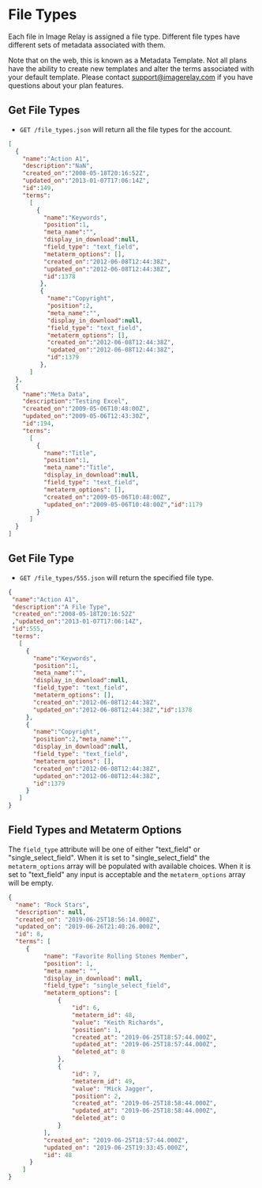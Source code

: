 File Types
==========

Each file in Image Relay is assigned a file type. Different file types have different sets of metadata associated with them.

Note that on the web, this is known as a Metadata Template. Not all plans have the ability to create new templates and alter the terms associated with your default template. Please contact support@imagerelay.com if you have questions about your plan features.

Get File Types
--------------

* `GET /file_types.json` will return all the file types for the account.

```json
[
  {
    "name":"Action A1",
    "description":"NaN",
    "created_on":"2008-05-18T20:16:52Z",
    "updated_on":"2013-01-07T17:06:14Z",
    "id":149,
    "terms":
      [
        {
          "name":"Keywords",
          "position":1,
          "meta_name":"",
          "display_in_download":null,
          "field_type": "text_field",
          "metaterm_options": [],
          "created_on":"2012-06-08T12:44:38Z",
          "updated_on":"2012-06-08T12:44:38Z",
          "id":1378
         },
         {
           "name":"Copyright",
           "position":2,
           "meta_name":"",
           "display_in_download":null,
           "field_type": "text_field",
           "metaterm_options": [],
           "created_on":"2012-06-08T12:44:38Z",
           "updated_on":"2012-06-08T12:44:38Z",
           "id":1379
         },
      ]
  },
  {
    "name":"Meta Data",
    "description":"Testing Excel",
    "created_on":"2009-05-06T10:48:00Z",
    "updated_on":"2009-05-06T12:43:30Z",
    "id":194,
    "terms":
      [
        {
          "name":"Title",
          "position":1,
          "meta_name":"Title",
          "display_in_download":null,
          "field_type": "text_field",
          "metaterm_options": [],
          "created_on":"2009-05-06T10:48:00Z",
          "updated_on":"2009-05-06T10:48:00Z","id":1179
        }
      ]
  }
]
```

Get File Type
-------------

* `GET /file_types/555.json` will return the specified file type.

```json
{
 "name":"Action A1",
 "description":"A File Type",
 "created_on":"2008-05-18T20:16:52Z"
 ,"updated_on":"2013-01-07T17:06:14Z",
 "id":555,
 "terms":
   [
     {
       "name":"Keywords",
       "position":1,
       "meta_name":"",
       "display_in_download":null,
       "field_type": "text_field",
       "metaterm_options": [],
       "created_on":"2012-06-08T12:44:38Z",
       "updated_on":"2012-06-08T12:44:38Z","id":1378
     },
     {
       "name":"Copyright",
       "position":2,"meta_name":"",
       "display_in_download":null,
       "field_type": "text_field",
       "metaterm_options": [],
       "created_on":"2012-06-08T12:44:38Z",
       "updated_on":"2012-06-08T12:44:38Z",
       "id":1379
     }
   ]
}
```

Field Types and Metaterm Options
-------------

The `field_type` attribute will be one of either "text_field" or "single_select_field". When it is set to "single_select_field" the `metaterm_options` array  will be populated with available choices. When it is set to "text_field" any input is acceptable and the `metaterm_options` array will be empty.

```json
{
  "name": "Rock Stars",
  "description": null,
  "created_on": "2019-06-25T18:56:14.000Z",
  "updated_on": "2019-06-26T21:40:26.000Z",
  "id": 8,
  "terms": [
     {
          "name": "Favorite Rolling Stones Member",
          "position": 1,
          "meta_name": "",
          "display_in_download": null,
          "field_type": "single_select_field",
          "metaterm_options": [
              {
                  "id": 6,
                  "metaterm_id": 48,
                  "value": "Keith Richards",
                  "position": 1,
                  "created_at": "2019-06-25T18:57:44.000Z",
                  "updated_at": "2019-06-25T18:57:44.000Z",
                  "deleted_at": 0
              },
              {
                  "id": 7,
                  "metaterm_id": 49,
                  "value": "Mick Jagger",
                  "position": 2,
                  "created_at": "2019-06-25T18:58:44.000Z",
                  "updated_at": "2019-06-25T18:58:44.000Z",
                  "deleted_at": 0
              }
          ],
          "created_on": "2019-06-25T18:57:44.000Z",
          "updated_on": "2019-06-25T19:33:45.000Z",
          "id": 48
      }
    ]
}
```
